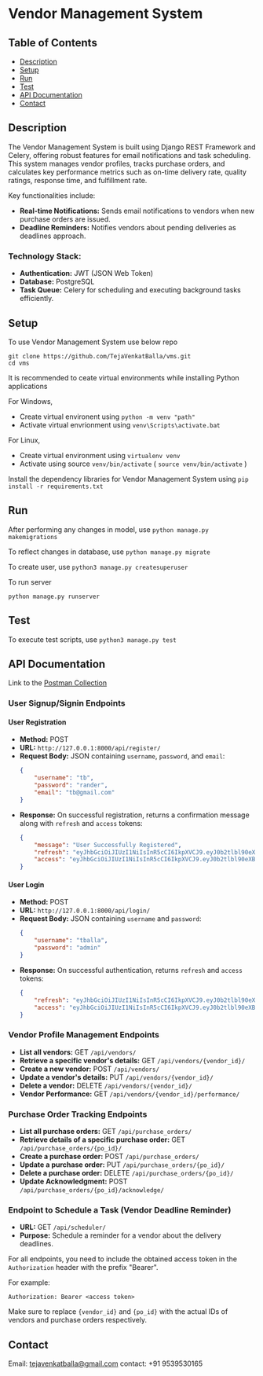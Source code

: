 # Vendor Management System

## Table of Contents
 
- [Description](#description)
- [Setup](#setup)
- [Run](#run)
- [Test](#test)
- [API Documentation](#api-documentation)
- [Contact](#contact)
 

## Description  

The Vendor Management System is built using Django REST Framework and Celery, offering robust features for email notifications and task scheduling. This system manages vendor profiles, tracks purchase orders, and calculates key performance metrics such as on-time delivery rate, quality ratings, response time, and fulfillment rate.  

Key functionalities include:  
- **Real-time Notifications:** Sends email notifications to vendors when new purchase orders are issued.  
- **Deadline Reminders:** Notifies vendors about pending deliveries as deadlines approach.  

### Technology Stack:  
- **Authentication:** JWT (JSON Web Token)  
- **Database:** PostgreSQL  
- **Task Queue:** Celery for scheduling and executing background tasks efficiently.  




## Setup
To use Vendor Management System use below repo
 
```
git clone https://github.com/TejaVenkatBalla/vms.git
cd vms

```

It is recommended to ceate virtual environments while installing Python applications

For Windows,

* Create virtual environent using `python -m venv "path"`
* Activate virtual envrionment using `venv\Scripts\activate.bat`

For Linux, 
* Create virtual environment using `virtualenv venv`
* Activate using source `venv/bin/activate` ( `source venv/bin/activate` )

Install the dependency libraries for Vendor Management System using
`pip install -r requirements.txt`

## Run
After performing any changes in model, use `python manage.py makemigrations`

To reflect changes in database, use `python manage.py migrate`

To create user, use `python3 manage.py createsuperuser`

To run server
```
python manage.py runserver
```

## Test
To execute test scripts, use `python3 manage.py test`

## API Documentation
Link to the [Postman Collection](https://github.com/TejaVenkatBalla/vms/blob/main/vms.postman_collection.json)

### User Signup/Signin Endpoints

#### User Registration

- **Method:** POST  
- **URL:** `http://127.0.0.1:8000/api/register/`  
- **Request Body:** JSON containing `username`, `password`, and `email`:  
    ```json
    {
        "username": "tb",
        "password": "rander",
        "email": "tb@gmail.com"
    }
    ```  
- **Response:** On successful registration, returns a confirmation message along with `refresh` and `access` tokens:  
    ```json
    {
        "message": "User Successfully Registered",
        "refresh": "eyJhbGciOiJIUzI1NiIsInR5cCI6IkpXVCJ9.eyJ0b2tlbl90eXBlIjoicmVmcmVzaCIsImV4cCI6MTczNDM1MjUwOSwiaWF0IjoxNzM0MjY2MTA5LCJqdGkiOiJlOTU1NGVlYTE5YmI0MGY4OTdhMDAwZTE0MTljYjM4NiIsInVzZXJfaWQiOjN9.GBv6_bdGbyYL1VEHSCMMnIio9U8a-k9-SebXOIkugCQ",
        "access": "eyJhbGciOiJIUzI1NiIsInR5cCI6IkpXVCJ9.eyJ0b2tlbl90eXBlIjoiYWNjZXNzIiwiZXhwIjoxNzM0MjY2NDA5LCJpYXQiOjE3MzQyNjYxMDksImp0aSI6ImIzYWU5MmIyMjBlNDRmNDQ5ZWIzOWJkZjUwZWM3YjNiIiwidXNlcl9pZCI6M30.vfAxmYGZSPKbD9WRA4xOXl7vMxaRH-CLcchk7CFTago"
    }
    ```  

#### User Login

- **Method:** POST  
- **URL:** `http://127.0.0.1:8000/api/login/`  
- **Request Body:** JSON containing `username` and `password`:  
    ```json
    {
        "username": "tballa",
        "password": "admin"
    }
    ```  
- **Response:** On successful authentication, returns `refresh` and `access` tokens:  
    ```json
    {
        "refresh": "eyJhbGciOiJIUzI1NiIsInR5cCI6IkpXVCJ9.eyJ0b2tlbl90eXBlIjoicmVmcmVzaCIsImV4cCI6MTczNDM1MTk3MCwiaWF0IjoxNzM0MjY1NTcwLCJqdGkiOiJjYmJkOGVjY2ExZDE0NTAzYTk0MDdiODU2MDQ4Yzc0NyIsInVzZXJfaWQiOjF9.Qfx-f-tI_tf_SZYBB_qOCpTjfC2PJlu7-PGc4TVHaGU",
        "access": "eyJhbGciOiJIUzI1NiIsInR5cCI6IkpXVCJ9.eyJ0b2tlbl90eXBlIjoiYWNjZXNzIiwiZXhwIjoxNzM0MjY1ODcwLCJpYXQiOjE3MzQyNjU1NzAsImp0aSI6IjA1MWJhMTc5MDg0MjRkODM5NmJiZDJmNWFhZTFhMDI5IiwidXNlcl9pZCI6MX0.R_N3vzBwGkwU3NJhF52lLe_k7BwOQLalGo0y_7ojDKI"
    }
    ```

### Vendor Profile Management Endpoints
- **List all vendors:** GET `/api/vendors/`
- **Retrieve a specific vendor's details:** GET `/api/vendors/{vendor_id}/`
- **Create a new vendor:** POST `/api/vendors/`
- **Update a vendor's details:** PUT `/api/vendors/{vendor_id}/`
- **Delete a vendor:** DELETE `/api/vendors/{vendor_id}/`
- **Vendor Performance:** GET `/api/vendors/{vendor_id}/performance/`

### Purchase Order Tracking Endpoints
- **List all purchase orders:** GET `/api/purchase_orders/`
- **Retrieve details of a specific purchase order:** GET `/api/purchase_orders/{po_id}/`
- **Create a purchase order:** POST `/api/purchase_orders/`
- **Update a purchase order:** PUT `/api/purchase_orders/{po_id}/`
- **Delete a purchase order:** DELETE `/api/purchase_orders/{po_id}/`
- **Update Acknowledgment:** POST `/api/purchase_orders/{po_id}/acknowledge/`

### Endpoint to Schedule a Task (Vendor Deadline Reminder)
 
- **URL:** GET `/api/scheduler/`  
- **Purpose:** Schedule a reminder for a vendor about the delivery deadlines.  


For all endpoints, you need to include the obtained access token in the `Authorization` header with the prefix "Bearer".

For example:
```
Authorization: Bearer <access token>
```
Make sure to replace `{vendor_id}` and `{po_id}` with the actual IDs of vendors and purchase orders respectively.

## Contact
Email: tejavenkatballa@gmail.com
contact: +91 9539530165 
